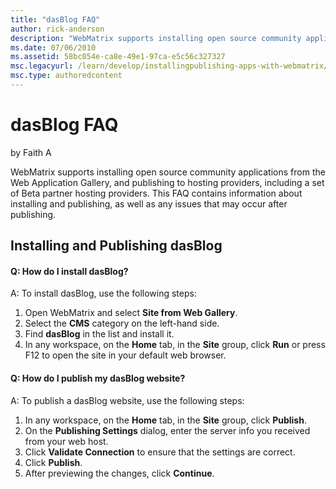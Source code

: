 ```yaml
---
title: "dasBlog FAQ"
author: rick-anderson
description: "WebMatrix supports installing open source community applications from the Web Application Gallery, and publishing to hosting providers, including a set of Be..."
ms.date: 07/06/2010
ms.assetid: 58bc054e-ca8e-49e1-97ca-e5c56c327327
msc.legacyurl: /learn/develop/installingpublishing-apps-with-webmatrix/dasblog-faq
msc.type: authoredcontent
---
```

dasBlog FAQ
====================
by Faith A

WebMatrix supports installing open source community applications from the Web Application Gallery, and publishing to hosting providers, including a set of Beta partner hosting providers. This FAQ contains information about installing and publishing, as well as any issues that may occur after publishing.

## Installing and Publishing dasBlog

#### Q: How do I install dasBlog?

A: To install dasBlog, use the following steps:

1. Open WebMatrix and select **Site from Web Gallery**.
2. Select the **CMS** category on the left-hand side.
3. Find **dasBlog** in the list and install it.
4. In any workspace, on the **Home** tab, in the **Site** group, click **Run** or press F12 to open the site in your default web browser.

#### Q: How do I publish my dasBlog website?

A: To publish a dasBlog website, use the following steps:

1. In any workspace, on the **Home** tab, in the **Site** group, click **Publish**.
2. On the **Publishing Settings** dialog, enter the server info you received from your web host.
3. Click **Validate Connection** to ensure that the settings are correct.
4. Click **Publish**.
5. After previewing the changes, click **Continue**.
